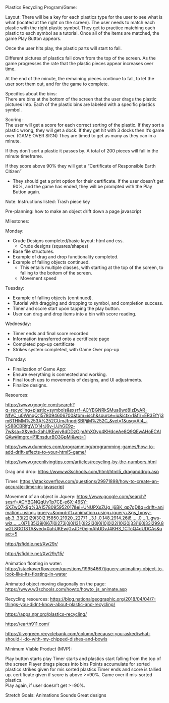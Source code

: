 

Plastics Recycling Program/Game:

Layout: 
There will be a key for each plastics type for the user to see what is what (located at the right on the screen). The user needs to match each plastic with the right plastic symbol.  They get to practice matching each plastic to each symbol as a tutorial.
Once all of the items are matched, the game Play Button appears.

Once the user hits play, the plastic parts will start to fall.  

Different pictures of plastics fall down from the top of the screen. As the game progresses the rate that the plastic pieces appear increases over time. 

At the end of the minute, the remaining pieces continue to fall, to let the user sort them out, and for the game to complete.  

Specifics about the bins:  
There are bins at the bottom of the screen that the user drags the plastic pictures into.
Each of the plastic bins are labeled with a specific plastics symbol.  


Scoring:  
The user will get a score for each correct sorting of the plastic. 
If they sort a plastic wrong, they will get a dock.  If they get hit with 3 docks then it’s game over.  (GAME OVER SIGN)
They are timed to get as many as they can in a minute. 

If they don’t sort a plastic it passes by.  A total of 200 pieces will fall in the minute timeframe. 


If they score above 90% they will get a “Certificate of Responsible Earth Citizen”
- They should get a print option for their certificate. 
If the user doesn’t get 90%, and the game has ended, they will be prompted with the Play Button again. 

Note: Instructions listed: Trash piece key

Pre-planning:
how to make an object drift down a page javascript


Milestones: 

Monday: 
- Crude Designs completed/basic layout:  html and css.
    - Crude designs (squares/shapes)
- Base file structures.
- Example of drag and drop functionality completed.
- Example of falling objects continued.   
    - This entails multiple classes, with starting at the top of the screen, to falling to the bottom of the screen.  
    - Movement speed

Tuesday: 
- Example of falling objects (continued).   
- Tutorial with dragging and dropping to symbol, and completion success. 
- Timer and score start upon tapping the play button.  
- User can drag and drop items into a bin with score reading. 

Wednesday:  
- Timer ends and final score recorded
- Information transferred onto a certificate page
- Completed pop-up certificate
- Strikes system completed, with Game Over pop-up

Thursday:
- Finalization of Game App: 
- Ensure everything is connected and working.  
- Final touch ups to movements of designs, and UI adjustments. 
- Finalize designs.  



Resources: 

https://www.google.com/search?q=recycling+plastic+symbols&sxsrf=ACYBGNRkSMua8wd8IzDyAR-NfVC_u0WmqQ:1578094606700&tbm=isch&source=iu&ictx=1&fir=ER3EfYj3m6THMM%253A%252CUmJfnqdjSBPjjM%252C_&vet=1&usg=AI4_-kS88CBRlfgWO14rJ6y-UJhGE9z-7w&sa=X&ved=2ahUKEwiy8dDDzOjmAhXOvp4KHdceAe8Q9QEwAHoECAIQAw#imgrc=P1EnsdurBO3GpM:&vet=1

https://www.dummies.com/programming/programming-games/how-to-add-drift-effects-to-your-html5-game/

https://www.greenlivingtips.com/articles/recycling-by-the-numbers.html


Drag and drop:
https://www.w3schools.com/html/html5_draganddrop.asp

Timer:
https://stackoverflow.com/questions/29971898/how-to-create-an-accurate-timer-in-javascript

Movement of an object in Jquery:
https://www.google.com/search?sxsrf=ACYBGNQqUvTp7CE-e6X-46SY-SXZwQ7k8g%3A1578095952017&ei=UNUPXsZUg_j6BK_qp7gD&q=drift+animation+using+jquery+&oq=drift+animation+using+jquery+&gs_l=psy-ab.3..33i22i29i30l2.15850.21920..22771...3.1..0.148.2914.26j6......0....1..gws-wiz.......0i71j35i39j0i67j0i273j0j0i131j0i22i30j0i10j0i22i10i30j33i160j33i299.8w2L8GG18TA&ved=0ahUKEwjGvJDF0ejmAhUDvJ4KHS_1CTcQ4dUDCAs&uact=5

http://jsfiddle.net/Xw29r/

http://jsfiddle.net/Xw29r/15/

Animation floating in water:
https://stackoverflow.com/questions/19954667/jquery-animating-object-to-look-like-its-floating-in-water

Animated object moving diagonally on the page:
https://www.w3schools.com/howto/howto_js_animate.asp

Recycling resources:
https://blog.nationalgeographic.org/2018/04/04/7-things-you-didnt-know-about-plastic-and-recycling/

https://apps.npr.org/plastics-recycling/

https://earth911.com/

https://livegreen.recyclebank.com/column/because-you-asked/what-should-i-do-with-my-chipped-dishes-and-bowls

Minimum Viable Product (MVP):

Play button starts play
Timer starts and plastics start falling from the top of the screen
Player drags pieces into bins 
Points accumulate for sorted plastics
strikes given for mis sorted plastics
Timer ends and score is tallied up. 
certificate given if score is above >=90%.
Game over if mis-sorted plastics.  
Play again, if user doesn’t get >=90%. 

Stretch Goals:
Animations
Sounds
Great designs














